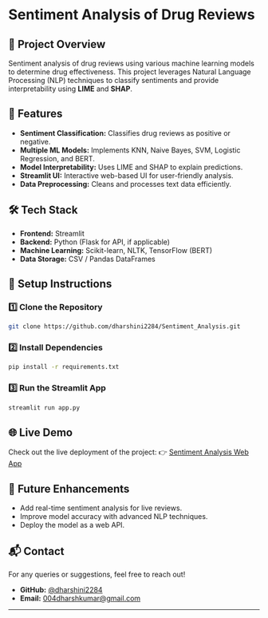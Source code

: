 # Sentiment Analysis of Drug Reviews

## 📝 Project Overview
Sentiment analysis of drug reviews using various machine learning models to determine drug effectiveness. This project leverages Natural Language Processing (NLP) techniques to classify sentiments and provide interpretability using **LIME** and **SHAP**.

## 🚀 Features
- **Sentiment Classification:** Classifies drug reviews as positive or negative.
- **Multiple ML Models:** Implements KNN, Naive Bayes, SVM, Logistic Regression, and BERT.
- **Model Interpretability:** Uses LIME and SHAP to explain predictions.
- **Streamlit UI:** Interactive web-based UI for user-friendly analysis.
- **Data Preprocessing:** Cleans and processes text data efficiently.

## 🛠️ Tech Stack
- **Frontend:** Streamlit
- **Backend:** Python (Flask for API, if applicable)
- **Machine Learning:** Scikit-learn, NLTK, TensorFlow (BERT)
- **Data Storage:** CSV / Pandas DataFrames

## 📌 Setup Instructions
### 1️⃣ Clone the Repository
```bash
git clone https://github.com/dharshini2284/Sentiment_Analysis.git
```
### 2️⃣ Install Dependencies
```bash
pip install -r requirements.txt
```
### 3️⃣ Run the Streamlit App
```bash
streamlit run app.py
```

## 🌐 Live Demo
Check out the live deployment of the project:
👉 [Sentiment Analysis Web App](https://sentimentanalysis-vgeyzvpydhaubvhxccvujq.streamlit.app/)

## 🎯 Future Enhancements
- Add real-time sentiment analysis for live reviews.
- Improve model accuracy with advanced NLP techniques.
- Deploy the model as a web API.

## 📬 Contact
For any queries or suggestions, feel free to reach out!
- **GitHub:** [@dharshini2284](https://github.com/dharshini2284)
- **Email:** [004dharshkumar@gmail.com](mailto:your-email@example.com)

---


